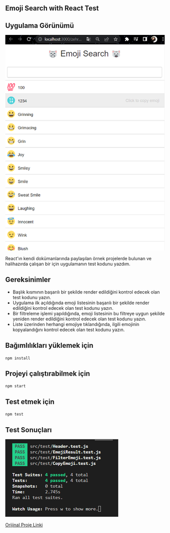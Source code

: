  Emoji Search with React Test
---
## Uygulama Görünümü
![Uygulama görünümü](./images/ss.png)


React'ın kendi dokümanlarında paylaşılan örnek projelerde bulunan ve halihazırda çalışan bir için uygulamanın test kodunu yazdım.

## Gereksinimler
* Başlık kısmının başarılı bir şekilde render edildiğini kontrol edecek olan test kodunu yazın.
* Uygulama ilk açıldığında emoji listesinin başarılı bir şekilde render edildiğini kontrol edecek olan test kodunu yazın.
* Bir filtreleme işlemi yapıldığında, emoji listesinin bu filtreye uygun şekilde yeniden render edildiğini kontrol edecek olan test kodunu yazın.
* Liste üzerinden herhangi emojiye tıklandığında, ilgili emojinin kopyalandığını kontrol edecek olan test kodunu yazın.

Bağımlılıkları yüklemek için
---

`npm install`



Projeyi çalıştırabilmek için
---

`npm start`

Test etmek için
---

`npm test`

## Test Sonuçları
![Test Sonuçları](./images/testSS.PNG)

[Orijinal Proje Linki](https://github.com/ahfarmer/emoji-search)